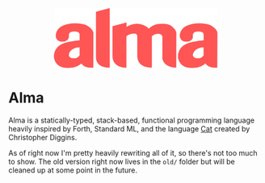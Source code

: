 <p align="center">
  <img src="almalogo.svg" title="(alma logo)" width="324" height="119" />
</p>

Alma
====

Alma is a statically-typed, stack-based, functional programming language
heavily inspired by Forth, Standard ML, and the language [Cat][cat] created
by Christopher Diggins.

  [cat]: https://www.codeproject.com/articles/16247/cat-a-statically-typed-programming-language-interp
  
As of right now I'm pretty heavily rewriting all of it, so there's not
too much to show. The old version right now lives in the `old/` folder
but will be cleaned up at some point in the future.
